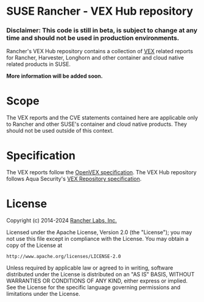 # SUSE Rancher - VEX Hub repository

### Disclaimer: This code is still in beta, is subject to change at any time and should not be used in production environments.

Rancher's VEX Hub repository contains a collection of [VEX] related reports
for Rancher, Harvester, Longhorn and other container and cloud native related
products in SUSE.

**More information will be added soon.**

# Scope

The VEX reports and the CVE statements contained here are applicable only to
Rancher and other SUSE's container and cloud native products. They should not be
used outside of this context.

# Specification

The VEX reports follow the [OpenVEX specification]. The VEX Hub repository follows
Aqua Security's [VEX Repository specification].

# License

Copyright (c) 2014-2024 [Rancher Labs, Inc.]

Licensed under the Apache License, Version 2.0 (the "License");
you may not use this file except in compliance with the License.
You may obtain a copy of the License at

    http://www.apache.org/licenses/LICENSE-2.0

Unless required by applicable law or agreed to in writing, software
distributed under the License is distributed on an "AS IS" BASIS,
WITHOUT WARRANTIES OR CONDITIONS OF ANY KIND, either express or implied.
See the License for the specific language governing permissions and
limitations under the License.

[VEX]: https://www.ntia.gov/files/ntia/publications/vex_one-page_summary.pdf
[OpenVEX specification]: https://github.com/openvex/spec
[VEX Repository specification]: https://github.com/aquasecurity/vex-repo-spec
[Rancher Labs, Inc.]: https://rancher.com

